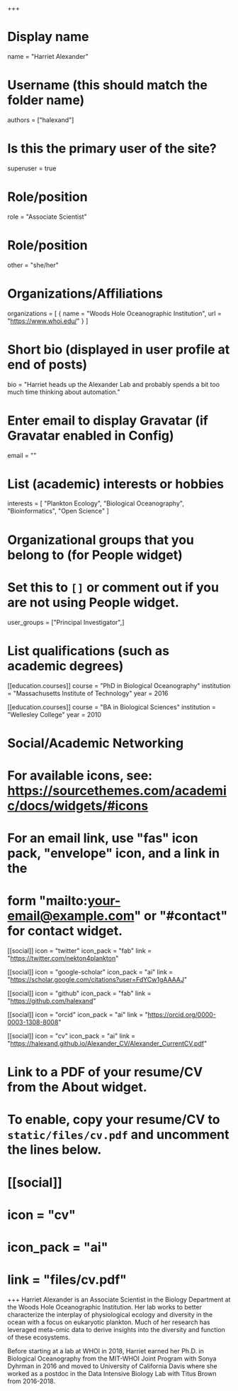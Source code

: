 +++
# Display name
name = "Harriet Alexander"

# Username (this should match the folder name)
authors = ["halexand"]

# Is this the primary user of the site?
superuser = true

# Role/position
role = "Associate Scientist"

# Role/position
other = "she/her"


# Organizations/Affiliations
organizations = [ { name = "Woods Hole Oceanographic Institution", url = "https://www.whoi.edu/" } ]

# Short bio (displayed in user profile at end of posts)
bio = "Harriet heads up the Alexander Lab and probably spends a bit too much time thinking about automation."

# Enter email to display Gravatar (if Gravatar enabled in Config)
email = ""

# List (academic) interests or hobbies
interests = [
  "Plankton Ecology",
  "Biological Oceanography",
  "Bioinformatics", "Open Science"
]

# Organizational groups that you belong to (for People widget)
#   Set this to `[]` or comment out if you are not using People widget.
user_groups = ["Principal Investigator",]

# List qualifications (such as academic degrees)
[[education.courses]]
  course = "PhD in Biological Oceanography"
  institution = "Massachusetts Institute of Technology"
  year = 2016

[[education.courses]]
  course = "BA in Biological Sciences"
  institution = "Wellesley College"
  year = 2010

# Social/Academic Networking
# For available icons, see: https://sourcethemes.com/academic/docs/widgets/#icons
#   For an email link, use "fas" icon pack, "envelope" icon, and a link in the
#   form "mailto:your-email@example.com" or "#contact" for contact widget.

[[social]]
  icon = "twitter"
  icon_pack = "fab"
  link = "https://twitter.com/nekton4plankton"

[[social]]
  icon = "google-scholar"
  icon_pack = "ai"
  link = "https://scholar.google.com/citations?user=FdYCw1gAAAAJ"

[[social]]
  icon = "github"
  icon_pack = "fab"
  link = "https://github.com/halexand"

[[social]]
  icon = "orcid"
  icon_pack = "ai"
  link = "https://orcid.org/0000-0003-1308-8008"

[[social]]
  icon = "cv"
  icon_pack = "ai"
  link = "https://halexand.github.io/Alexander_CV/Alexander_CurrentCV.pdf"


# Link to a PDF of your resume/CV from the About widget.
# To enable, copy your resume/CV to `static/files/cv.pdf` and uncomment the lines below.
# [[social]]
#   icon = "cv"
#   icon_pack = "ai"
#   link = "files/cv.pdf"

+++
Harriet Alexander is an Associate Scientist in the Biology Department at the Woods Hole Oceanographic Institution. Her lab works to better characterize the interplay of physiological ecology and diversity in the ocean with a focus on eukaryotic plankton. Much of her research has leveraged meta-omic data to derive insights into the diversity and function of these ecosystems.

Before starting at a lab at WHOI in 2018, Harriet earned her Ph.D. in Biological Oceanography from the MIT-WHOI Joint Program with Sonya Dyhrman in 2016 and moved to University of California Davis where she worked as a postdoc in the Data Intensive Biology Lab with Titus Brown from 2016-2018.
